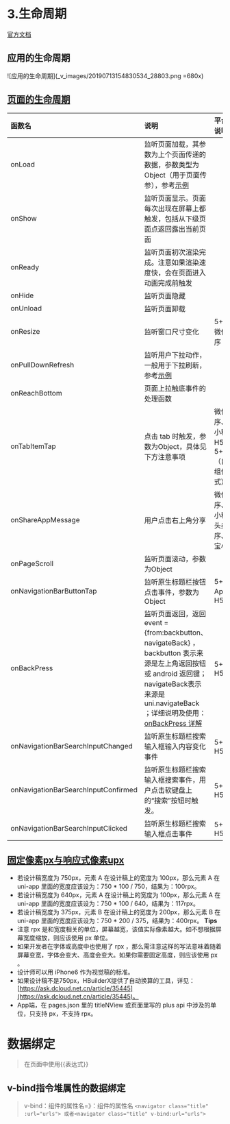 # 3.生命周期
[官方文档](https://uniapp.dcloud.io/collocation/frame/lifetime)
## 应用的生命周期
![应用的生命周期](_v_images/20190713154830534_28803.png =680x)
## [页面的生命周期](https://uniapp.dcloud.io/collocation/frame/lifetime?id=%e9%a1%b5%e9%9d%a2%e7%94%9f%e5%91%bd%e5%91%a8%e6%9c%9f)
<table>
<thead>
<tr>
<th style="text-align:left">函数名</th>
<th style="text-align:left">说明</th>
<th style="text-align:left">平台差异说明</th>
<th style="text-align:left">最低版本</th>
</tr>
</thead>
<tbody>
<tr>
<td style="text-align:left">onLoad</td>
<td style="text-align:left">监听页面加载，其参数为上个页面传递的数据，参数类型为Object（用于页面传参），参考<a href="/api/router?id=navigateto">示例</a></td>
<td style="text-align:left"></td>
<td style="text-align:left"></td>
</tr>
<tr>
<td style="text-align:left">onShow</td>
<td style="text-align:left">监听页面显示。页面每次出现在屏幕上都触发，包括从下级页面点返回露出当前页面</td>
<td style="text-align:left"></td>
<td style="text-align:left"></td>
</tr>
<tr>
<td style="text-align:left">onReady</td>
<td style="text-align:left">监听页面初次渲染完成。注意如果渲染速度快，会在页面进入动画完成前触发</td>
<td style="text-align:left"></td>
<td style="text-align:left"></td>
</tr>
<tr>
<td style="text-align:left">onHide</td>
<td style="text-align:left">监听页面隐藏</td>
<td style="text-align:left"></td>
<td style="text-align:left"></td>
</tr>
<tr>
<td style="text-align:left">onUnload</td>
<td style="text-align:left">监听页面卸载</td>
<td style="text-align:left"></td>
<td style="text-align:left"></td>
</tr>
<tr>
<td style="text-align:left">onResize</td>
<td style="text-align:left">监听窗口尺寸变化</td>
<td style="text-align:left">5+App、微信小程序</td>
<td style="text-align:left"></td>
</tr>
<tr>
<td style="text-align:left">onPullDownRefresh</td>
<td style="text-align:left">监听用户下拉动作，一般用于下拉刷新，参考<a href="/api/ui/pulldown">示例</a></td>
<td style="text-align:left"></td>
<td style="text-align:left"></td>
</tr>
<tr>
<td style="text-align:left">onReachBottom</td>
<td style="text-align:left">页面上拉触底事件的处理函数</td>
<td style="text-align:left"></td>
<td style="text-align:left"></td>
</tr>
<tr>
<td style="text-align:left">onTabItemTap</td>
<td style="text-align:left">点击 tab 时触发，参数为Object，具体见下方注意事项</td>
<td style="text-align:left">微信小程序、百度小程序、H5、5+App（自定义组件模式）</td>
<td style="text-align:left"></td>
</tr>
<tr>
<td style="text-align:left">onShareAppMessage</td>
<td style="text-align:left">用户点击右上角分享</td>
<td style="text-align:left">微信小程序、百度小程序、头条小程序、支付宝小程序</td>
<td style="text-align:left"></td>
</tr>
<tr>
<td style="text-align:left">onPageScroll</td>
<td style="text-align:left">监听页面滚动，参数为Object</td>
<td style="text-align:left"></td>
<td style="text-align:left"></td>
</tr>
<tr>
<td style="text-align:left">onNavigationBarButtonTap</td>
<td style="text-align:left">监听原生标题栏按钮点击事件，参数为Object</td>
<td style="text-align:left">5+ App、H5</td>
<td style="text-align:left"></td>
</tr>
<tr>
<td style="text-align:left">onBackPress</td>
<td style="text-align:left">监听页面返回，返回 event = {from:backbutton、 navigateBack} ，backbutton 表示来源是左上角返回按钮或 android 返回键；navigateBack表示来源是 uni.navigateBack ；详细说明及使用：<a href="http://ask.dcloud.net.cn/article/35120" target="_blank">onBackPress 详解</a></td>
<td style="text-align:left">5+App、H5</td>
<td style="text-align:left"></td>
</tr>
<tr>
<td style="text-align:left">onNavigationBarSearchInputChanged</td>
<td style="text-align:left">监听原生标题栏搜索输入框输入内容变化事件</td>
<td style="text-align:left">5+App、H5</td>
<td style="text-align:left">1.6.0</td>
</tr>
<tr>
<td style="text-align:left">onNavigationBarSearchInputConfirmed</td>
<td style="text-align:left">监听原生标题栏搜索输入框搜索事件，用户点击软键盘上的“搜索”按钮时触发。</td>
<td style="text-align:left">5+App、H5</td>
<td style="text-align:left">1.6.0</td>
</tr>
<tr>
<td style="text-align:left">onNavigationBarSearchInputClicked</td>
<td style="text-align:left">监听原生标题栏搜索输入框点击事件</td>
<td style="text-align:left">5+App、H5</td>
<td style="text-align:left">1.6.0</td>
</tr>
</tbody>
</table>

## [固定像素px与响应式像素upx](https://uniapp.dcloud.io/frame?id=%e5%b0%ba%e5%af%b8%e5%8d%95%e4%bd%8d)

+ 若设计稿宽度为 750px，元素 A 在设计稿上的宽度为 100px，那么元素 A 在 uni-app 里面的宽度应该设为：750 * 100 / 750，结果为：100rpx。
+ 若设计稿宽度为 640px，元素 A 在设计稿上的宽度为 100px，那么元素 A 在 uni-app 里面的宽度应该设为：750 * 100 / 640，结果为：117rpx。
+ 若设计稿宽度为 375px，元素 B 在设计稿上的宽度为 200px，那么元素 B 在 uni-app 里面的宽度应该设为：750 * 200 / 375，结果为：400rpx。
**Tips**
+ 注意 rpx 是和宽度相关的单位，屏幕越宽，该值实际像素越大。如不想根据屏幕宽度缩放，则应该使用 px 单位。
+ 如果开发者在字体或高度中也使用了 rpx ，那么需注意这样的写法意味着随着屏幕变宽，字体会变大、高度会变大。如果你需要固定高度，则应该使用 px 。
+ 设计师可以用 iPhone6 作为视觉稿的标准。
+ 如果设计稿不是750px，HBuilderX提供了自动换算的工具，详见：[https://ask.dcloud.net.cn/article/35445](https://ask.dcloud.net.cn/article/35445)。
+ App端，在 pages.json 里的 titleNView 或页面里写的 plus api 中涉及的单位，只支持 px，不支持 rpx。
# 数据绑定
>在页面中使用{{表达式}}
## v-bind指令堆属性的数据绑定
>v-bind：组件的属性名=》：组件的属性名
```<navigator class="title" :url="urls"> 或者<navigator class="title" v-bind:url="urls"> ```
